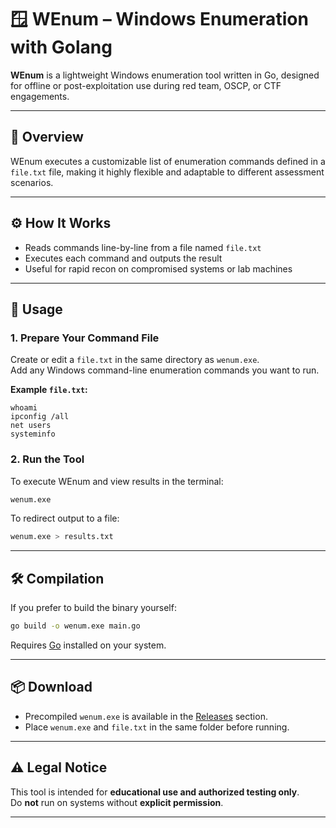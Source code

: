 # 🪟 WEnum – Windows Enumeration with Golang

**WEnum** is a lightweight Windows enumeration tool written in Go, designed for offline or post-exploitation use during red team, OSCP, or CTF engagements.

---

## 📄 Overview

WEnum executes a customizable list of enumeration commands defined in a `file.txt` file, making it highly flexible and adaptable to different assessment scenarios.

---

## ⚙️ How It Works

- Reads commands line-by-line from a file named `file.txt`
- Executes each command and outputs the result
- Useful for rapid recon on compromised systems or lab machines

---

## 📝 Usage

### 1. Prepare Your Command File

Create or edit a `file.txt` in the same directory as `wenum.exe`.  
Add any Windows command-line enumeration commands you want to run.

**Example `file.txt`:**
```
whoami
ipconfig /all
net users
systeminfo
```

### 2. Run the Tool

To execute WEnum and view results in the terminal:

```bash
wenum.exe
```

To redirect output to a file:

```bash
wenum.exe > results.txt
```

---

## 🛠️ Compilation

If you prefer to build the binary yourself:

```bash
go build -o wenum.exe main.go
```

Requires [Go](https://golang.org/) installed on your system.

---

## 📦 Download

- Precompiled `wenum.exe` is available in the [Releases](../../releases) section.
- Place `wenum.exe` and `file.txt` in the same folder before running.

---

## ⚠️ Legal Notice

This tool is intended for **educational use and authorized testing only**.  
Do **not** run on systems without **explicit permission**.

---

